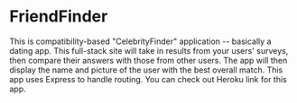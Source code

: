 # FriendFinder
This is compatibility-based "CelebrityFinder" application -- basically a dating app. This full-stack site will take in results from your users' surveys, then compare their answers with those from other users. The app will then display the name and picture of the user with the best overall match. This app uses Express to handle routing. You can check out Heroku link for this app.

